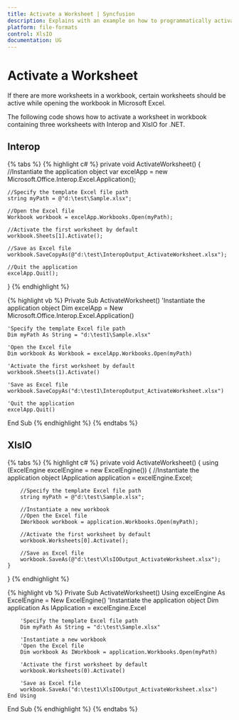 ```yaml
---
title: Activate a Worksheet | Syncfusion
description: Explains with an example on how to programmatically activate a worksheet in a workbook in Interop and XlsIO.
platform: file-formats
control: XlsIO
documentation: UG
---
```


# Activate a Worksheet

If there are more worksheets in a workbook, certain worksheets should be active while opening the workbook in Microsoft Excel.

The following code shows how to activate a worksheet in workbook containing three worksheets with Interop and XlsIO for .NET.

## Interop

{% tabs %}
{% highlight c# %}
private void ActivateWorksheet()
{
    //Instantiate the application object
    var excelApp = new Microsoft.Office.Interop.Excel.Application();

    //Specify the template Excel file path
    string myPath = @"d:\test\Sample.xlsx";

    //Open the Excel file
    Workbook workbook = excelApp.Workbooks.Open(myPath);

    //Activate the first worksheet by default
    workbook.Sheets[1].Activate();

    //Save as Excel file
    workbook.SaveCopyAs(@"d:\test\InteropOutput_ActivateWorksheet.xlsx");

    //Quit the application
    excelApp.Quit();
}
{% endhighlight %}

{% highlight vb %}
Private Sub ActivateWorksheet()
    'Instantiate the application object
    Dim excelApp = New Microsoft.Office.Interop.Excel.Application()

    'Specify the template Excel file path
    Dim myPath As String = "d:\test1\Sample.xlsx"

    'Open the Excel file
    Dim workbook As Workbook = excelApp.Workbooks.Open(myPath)

    'Activate the first worksheet by default
    workbook.Sheets(1).Activate()

    'Save as Excel file
    workbook.SaveCopyAs("d:\test1\InteropOutput_ActivateWorksheet.xlsx")

    'Quit the application
    excelApp.Quit()
End Sub
{% endhighlight %}
{% endtabs %}

## XlsIO

{% tabs %}
{% highlight c# %}
private void ActivateWorksheet()
{
    using (ExcelEngine excelEngine = new ExcelEngine())
    {
        //Instantiate the application object
        IApplication application = excelEngine.Excel;

        //Specify the template Excel file path
        string myPath = @"d:\test\Sample.xlsx";

        //Instantiate a new workbook
        //Open the Excel file
        IWorkbook workbook = application.Workbooks.Open(myPath);

        //Activate the first worksheet by default
        workbook.Worksheets[0].Activate();

        //Save as Excel file
        workbook.SaveAs(@"d:\test\XlsIOOutput_ActivateWorksheet.xlsx");
    }
}
{% endhighlight %}

{% highlight vb %}
Private Sub ActivateWorksheet()
    Using excelEngine As ExcelEngine = New ExcelEngine()
        'Instantiate the application object
        Dim application As IApplication = excelEngine.Excel

        'Specify the template Excel file path
        Dim myPath As String = "d:\test\Sample.xlsx"

        'Instantiate a new workbook
        'Open the Excel file
        Dim workbook As IWorkbook = application.Workbooks.Open(myPath)

        'Activate the first worksheet by default
        workbook.Worksheets(0).Activate()

        'Save as Excel file
        workbook.SaveAs("d:\test1\XlsIOOutput_ActivateWorksheet.xlsx")
    End Using
End Sub
{% endhighlight %}
{% endtabs %}

